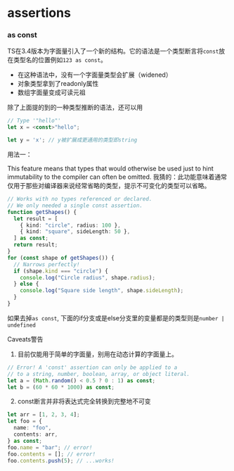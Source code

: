 # assertions

### as const

TS在3.4版本为字面量引入了一个新的结构。它的语法是一个类型断言将`const`放在类型名的位置例如`123 as const`。

- 在这种语法中，没有一个字面量类型会扩展（widened）
- 对象类型拿到了readonly属性
- 数组字面量变成可读元祖

除了上面提的到的一种类型推断的语法，还可以用

```ts
// Type '"hello"'
let x = <const>"hello";

let y = 'x'; // y被扩展成更通用的类型即string
```

用法一：

This feature means that types that would otherwise be used just to hint immutability to the compiler can often be omitted.
我猜的：此功能意味着通常仅用于那些对编译器来说经常省略的类型，提示不可变化的类型可以省略。

```ts
// Works with no types referenced or declared.
// We only needed a single const assertion.
function getShapes() {
  let result = [
    { kind: "circle", radius: 100 },
    { kind: "square", sideLength: 50 },
  ] as const;
  return result;
}
for (const shape of getShapes()) {
  // Narrows perfectly!
  if (shape.kind === "circle") {
    console.log("Circle radius", shape.radius);
  } else {
    console.log("Square side length", shape.sideLength);
  }
}
```

如果去掉`as const`, 下面的if分支或是else分支里的变量都是的类型则是`number | undefined`


Caveats警告

1. 目前仅能用于简单的字面量，别用在动态计算的字面量上。

```ts
// Error! A 'const' assertion can only be applied to a
// to a string, number, boolean, array, or object literal.
let a = (Math.random() < 0.5 ? 0 : 1) as const;
let b = (60 * 60 * 1000) as const;
```
2. const断言并非将表达式完全转换到完整地不可变

```ts
let arr = [1, 2, 3, 4];
let foo = {
  name: "foo",
  contents: arr,
} as const;
foo.name = "bar"; // error!
foo.contents = []; // error!
foo.contents.push(5); // ...works!
```